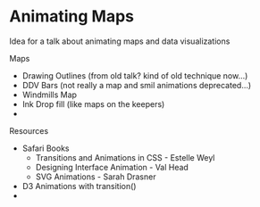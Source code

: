 # Animating Maps

Idea for a talk about animating maps and data visualizations

Maps
- Drawing Outlines (from old talk? kind of old technique now...)
- DDV Bars (not really a map and smil animations deprecated...)
- Windmills Map
- Ink Drop fill (like maps on the keepers)
- 

Resources
- Safari Books
    * Transitions and Animations in CSS - Estelle Weyl
    * Designing Interface Animation - Val Head
    * SVG Animations - Sarah Drasner
- D3 Animations with transition()
- 
